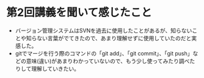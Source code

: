 # 第2回講義を聞いて感じたこと
- バージョン管理システムはSVNを過去に使用したことがあるが、知らないことや知らない言葉がでてきたので、あまり理解せずに使用していたのだと実感した。
- gitでマージを行う際のコマンドの「git add」、「git commit」、「git push」などの意味(違い)があまりわかっていないので、もう少し使ってみたり調べたりして理解していきたい。
